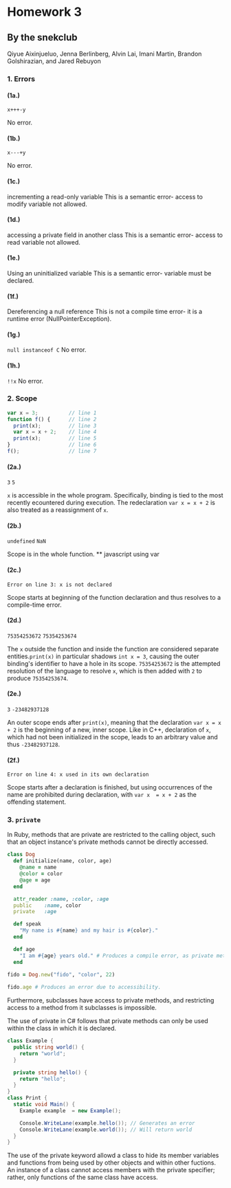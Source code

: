 # Homework 3

## By the snekclub

Qiyue Aixinjueluo, Jenna Berlinberg, Alvin Lai, Imani Martin, Brandon Golshirazian, and Jared Rebuyon

### 1. Errors

#### (1a.)

`x+++-y`

No error.

#### (1b.)

`x---+y`

No error.

#### (1c.)

incrementing a read-only variable
This is a semantic error- access to modify variable not allowed.

#### (1d.)

accessing a private field in another class
This is a semantic error- access to read variable not allowed.

#### (1e.)

Using an uninitialized variable
This is a semantic error- variable must be declared.

#### (1f.)

Dereferencing a null reference
This is not a compile time error- it is a runtime error (NullPointerException).

#### (1g.)

`null instanceof C`
No error.

#### (1h.)

`!!x`
No error.

### 2. Scope

```javascript
var x = 3;          // line 1
function f() {      // line 2
  print(x);         // line 3
  var x = x + 2;    // line 4
  print(x);         // line 5
}                   // line 6
f();                // line 7
```

#### (2a.)

`3`
`5`

`x` is accessible in the whole program. Specifically, binding is tied to the most recently ecountered during execution. The redeclaration `var x = x + 2` is also treated as a reassignment of `x`.

#### (2b.)

`undefined`
`NaN`

Scope is in the whole function. ** javascript using var

#### (2c.)

`Error on line 3: x is not declared`

Scope starts at beginning of the function declaration and thus resolves to a compile-time error.

#### (2d.)

`75354253672`
`75354253674`

The `x` outside the function and inside the function are considered separate entities.`print(x)` in particular shadows `int x = 3`, causing the outer binding's identifier to have a hole in its scope. `75354253672` is the attempted resolution of the language to resolve `x`, which is then added with `2` to produce `75354253674`.

#### (2e.)

`3`
`-23482937128`

An outer scope ends after `print(x)`, meaning that the declaration `var x = x + 2` is the beginning of a new, inner scope. Like in C++, declaration of `x`, which had not been initialized in the scope, leads to an arbitrary value and thus `-23482937128`.

#### (2f.)

`Error on line 4: x used in its own declaration`

Scope starts after a declaration is finished, but using occurrences of the name are prohibited during declaration, with `var x  = x + 2` as the offending statement.

### 3. `private`

In Ruby, methods that are private are restricted to the calling object, such that an object instance's private methods cannot be directly accessed.

```Ruby
class Dog
  def initialize(name, color, age)
    @name = name
    @color = color
    @age = age
  end

  attr_reader :name, :color, :age
  public    :name, color
  private   :age

  def speak
    "My name is #{name} and my hair is #{color}."
  end

  def age
    "I am #{age} years old." # Produces a compile error, as private methods are not allowed to have an explicit receiver.
  end
  
fido = Dog.new("fido", "color", 22)

fido.age # Produces an error due to accessibility.
```

Furthermore, subclasses have access to private methods, and restricting access to a method from it subclasses is impossible.

The use of private in C# follows that private methods can only be used within the class in which it is declared.

```C#
class Example {
  public string world() {
    return "world";
  }

  private string hello() {
    return "hello";
  }
}
class Print {
  static void Main() {
    Example example  = new Example();

    Console.WriteLane(example.hello()); // Generates an error
    Console.WriteLane(example.world()); // Will return world
  }
}

```

 The use of the private keyword allowd a class to hide its member variables and functions from being used by other objects and within other fuctions. An instance of a class cannot access members with the private specifier; rather, only functions of the same class have access.
